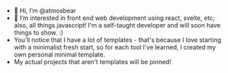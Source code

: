 - 👋 Hi, I’m @atmosbear
- 👀 I’m interested in front end web development using react, svelte, etc; also, all things javascript! I'm a self-taught developer and will soon have things to show. :)
- You'll notice that I have a lot of templates - that's because I love starting with a minimalist fresh start, so for each tool I've learned, I created my own personal minimal template.
- My actual projects that aren't templates will be pinned!

<!---
atmosbear/atmosbear is a ✨ special ✨ repository because its `README.md` (this file) appears on your GitHub profile.
You can click the Preview link to take a look at your changes.
--->
